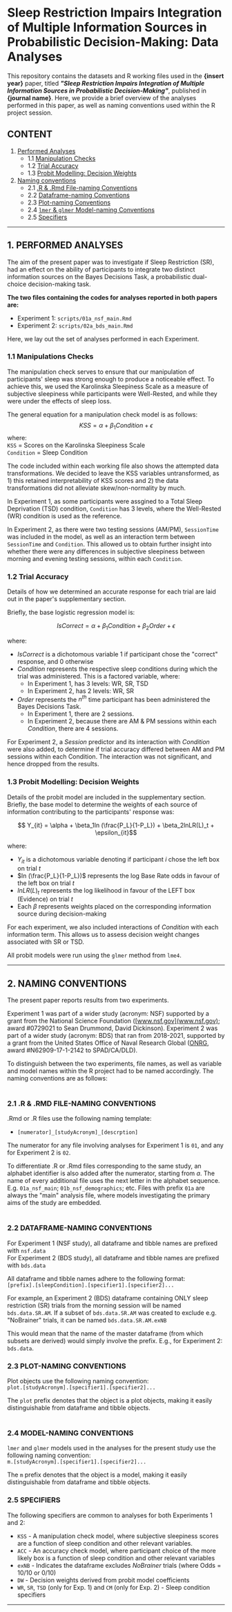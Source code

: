 # Sleep Restriction Impairs Integration of Multiple Information Sources in Probabilistic Decision-Making: Data Analyses

This repository contains the datasets and R working files used in the **{insert year}** paper, titled ***"Sleep Restriction Impairs Integration of Multiple Information Sources in Probabilistic Decision-Making"***, published in **{journal name}**. Here, we provide a brief overview of the analyses performed in this paper, as well as naming conventions used within the R project session. 

## **CONTENT**
1. [Performed Analyses](#1-performed-analyses)
    - 1.1 [Manipulation Checks](#11-manipulations-checks)
    - 1.2 [Trial Accuracy](#12-trial-accuracy)
    - 1.3 [Probit Modelling: Decision Weights](#13-probit-modelling-decision-weights)
2. [Naming conventions](#2-naming-conventions)
    - 2.1 [.R & .Rmd File-naming Conventions](#21-file-naming-conventions)
    - 2.2 [Dataframe-naming Conventions](#22-dataframe-naming-conventions)
    - 2.3 [Plot-naming Conventions](#23-plot-naming-conventions)
    - 2.4 [`lmer` & `glmer` Model-naming Conventions](#24-model-naming-conventions)
    - 2.5 [Specifiers](#25-specifiers)


---

## 1. PERFORMED ANALYSES

The aim of the present paper was to investigate if Sleep Restriction (SR), had an effect on the ability of participants to integrate two distinct information sources on the Bayes Decisions Task, a probabilistic dual-choice decision-making task. 

**The two files containing the codes for analyses reported in both papers are:**
* Experiment 1: `scripts/01a_nsf_main.Rmd` 
* Experiment 2: `scripts/02a_bds_main.Rmd`

Here, we lay out the set of analyses performed in each Experiment. 

### **1.1 Manipulations Checks**

The manipulation check serves to ensure that our manipulation of participants' sleep was strong enough to produce a noticeable effect. To achieve this, we used the Karolinska Sleepiness Scale as a measure of subjective sleepiness while participants were Well-Rested, and while they were under the effects of sleep loss.

The general equation for a manipulation check model is as follows:
$$ KSS = \alpha + \beta_1Condition + \epsilon $$
where:  
`KSS` = Scores on the Karolinska Sleepiness Scale  
`Condition` = Sleep Condition


The code included within each working file also shows the attempted data transformations. We decided to leave the KSS variables untransformed, as 1) this retained interpretability of KSS scores and 2) the data transformations did not alleviate skew/non-normality by much. 

In Experiment 1, as some participants were assgined to a Total Sleep Deprivation (TSD) condition, `Condition` has 3 levels, where the Well-Rested (WR) condition is used as the reference.

In Experiment 2, as there were two testing sessions (AM/PM), `SessionTime` was included in the model, as well as an interaction term between `SessionTime` and `Condition`. This allowed us to obtain further insight into whether there were any differences in subjective sleepiness between morning and evening testing sessions, within each `Condition`. 


### **1.2 Trial Accuracy**

Details of how we determined an accurate response for each trial are laid out in the paper's supplementary section. 

Briefly, the base logistic regression model is:

$$ IsCorrect = \alpha + \beta_1Condition + \beta_2Order + \epsilon $$

where:
* $IsCorrect$ is a dichotomous variable 1 if participant chose the "correct" response, and 0 otherwise
* $Condition$ represents the respective sleep conditions during which the trial was administered. This is a factored variable, where:
    * In Experiment 1, has 3 levels: WR, SR, TSD
    * In Experiment 2, has 2 levels: WR, SR
* $Order$ represents the $n^{th}$ time participant has been administered the Bayes Decisions Task.
    * In Experiment 1, there are 2 sessions.
    * In Experiment 2, because there are AM & PM sessions within each *Condition*, there are 4 sessions.

For Experiment 2, a $Session$ predictor and its interaction with $Condition$ were also added, to determine if trial accuracy differed between AM and PM sessions within each Condition. The interaction was not significant, and hence dropped from the results. 

### **1.3 Probit Modelling: Decision Weights**

Details of the probit model are included in the supplementary section. Briefly, the base model to determine the weights of each source of information contributing to the participants' response was: 

$$ Y_{it} = \alpha + \beta_1ln (\frac{P_L}{1-P_L}) + \beta_2lnLR(L)_t + \epsilon_{it}$$

where:
* $Y_{it}$ is a dichotomous variable denoting if participant $i$ chose the left box on trial $t$
* $ln (\frac{P_L}{1-P_L})$ represents the log Base Rate odds in favour of the left box on trial $t$
* $lnLR(L)_t$ represents the log likelihood in favour of the LEFT box (Evidence) on trial $t$
* Each $\beta$ represents weights placed on the corresponding information source during decision-making

For each experiment, we also included interactions of $Condition$ with each information term. This allows us to assess decision weight changes associated with SR or TSD.

All probit models were run using the `glmer` method from `lme4`. 

---

## 2. NAMING CONVENTIONS

The present paper reports results from two experiments. 

Experiment 1 was part of a wider study (acronym: NSF) supported by a grant from the National Science Foundation ([www.nsf.gov](www.nsf.gov); award #0729021 to Sean Drummond, David Dickinson). Experiment 2 was part of a wider study (acronym: BDS) that ran from 2018-2021, supported by a grant from the United States Office of Naval Research Global ([ONRG](https://www.nre.navy.mil/organization/onr-global/about-onr-global), award #N62909-17-1-2142 to SPAD/CA/DLD).

To distinguish between the two experiments, file names, as well as variable and model names within the R project had to be named accordingly. The naming conventions are as follows:
<br></br>

### **2.1 .R & .RMD FILE-NAMING CONVENTIONS**
.Rmd or .R files use the following naming template:
- `[numerator]_[studyAcronym]_[descrption]`

The numerator for any file involving analyses for Experiment 1 is `01`, and any for Experiment 2 is `02`.

To differentiate .R or .Rmd files corresponding to the same study, an alphabet identifier is also added after the numerator, starting from *a*. The name of every additional file uses the next letter in the alphabet sequence. E.g. `01a_nsf_main`; `01b_nsf_demographics`; etc. Files with prefix `01a` are always the "main" analysis file, where models investigating the primary aims of the study are embedded. 
<br></br>

### **2.2 DATAFRAME-NAMING CONVENTIONS**

For Experiment 1 (NSF study), all dataframe and tibble names are prefixed with `nsf.data`  
For Experiment 2 (BDS study), all dataframe and tibble names are prefixed with `bds.data`

All dataframe and tibble names adhere to the following format:  
`[prefix].[sleepCondition].[specifier1].[specifier2]...`   

For example, an Experiment 2 (BDS) dataframe containing ONLY sleep restriction (SR) trials from the morning session will be named `bds.data.SR.AM`. If a subset of `bds.data.SR.AM` was created to exclude e.g. "NoBrainer" trials, it can be named `bds.data.SR.AM.exNB` 

This would mean that the name of the master dataframe (from which subsets are derived) would simply involve the prefix. E.g., for Experiment 2: `bds.data`.  


### **2.3 PLOT-NAMING CONVENTIONS**

Plot objects use the following naming convention:  
`plot.[studyAcronym].[specifier1].[specifier2]...`  

The `plot` prefix denotes that the object is a plot objects, making it easily distinguishable from dataframe and tibble objects.
<br></br>

### **2.4 MODEL-NAMING CONVENTIONS**  
`lmer` and `glmer` models used in the analyses for the present study use the following naming convention:  
`m.[studyAcronym].[specifier1].[specifier2]...`

The `m` prefix denotes that the object is a model, making it easily distinguishable from dataframe and tibble objects. 

### **2.5 SPECIFIERS**

The following specifiers are common to analyses for both Experiments 1 and 2:  
* `KSS` - A manipulation check model, where subjective sleepiness scores are a function of sleep condition and other relevant variables.
* `ACC` - An accuracy check model, where participant choice of the more likely box is a function of sleep condition and other relevant 
variables
* `exNB` - Indicates the dataframe excludes *NoBrainer* trials (where Odds = 10/10 or 0/10)
* `DW` - Decision weights derived from probit model coefficients
* `WR`, `SR`, `TSD` (only for Exp. 1) and `CM` (only for Exp. 2) - Sleep condition specifiers  

---















   


